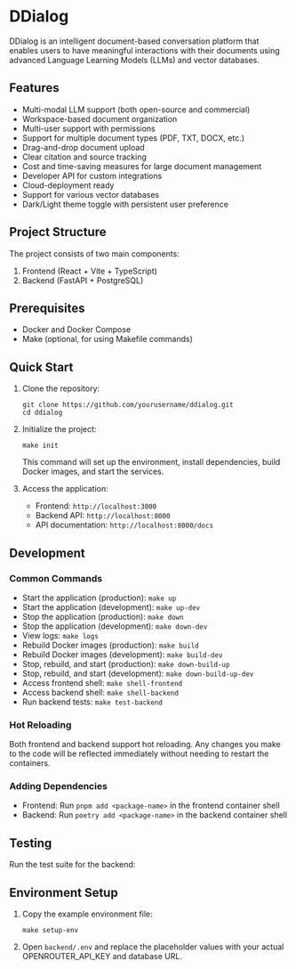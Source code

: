 # DDialog

DDialog is an intelligent document-based conversation platform that enables users to have meaningful interactions with their documents using advanced Language Learning Models (LLMs) and vector databases.

## Features

- Multi-modal LLM support (both open-source and commercial)
- Workspace-based document organization
- Multi-user support with permissions
- Support for multiple document types (PDF, TXT, DOCX, etc.)
- Drag-and-drop document upload
- Clear citation and source tracking
- Cost and time-saving measures for large document management
- Developer API for custom integrations
- Cloud-deployment ready
- Support for various vector databases
- Dark/Light theme toggle with persistent user preference

## Project Structure

The project consists of two main components:

1. Frontend (React + Vite + TypeScript)
2. Backend (FastAPI + PostgreSQL)

## Prerequisites

- Docker and Docker Compose
- Make (optional, for using Makefile commands)

## Quick Start

1. Clone the repository:
   ```
   git clone https://github.com/yourusername/ddialog.git
   cd ddialog
   ```

2. Initialize the project:
   ```
   make init
   ```
   This command will set up the environment, install dependencies, build Docker images, and start the services.

3. Access the application:
   - Frontend: `http://localhost:3000`
   - Backend API: `http://localhost:8000`
   - API documentation: `http://localhost:8000/docs`

## Development

### Common Commands

- Start the application (production): `make up`
- Start the application (development): `make up-dev`
- Stop the application (production): `make down`
- Stop the application (development): `make down-dev`
- View logs: `make logs`
- Rebuild Docker images (production): `make build`
- Rebuild Docker images (development): `make build-dev`
- Stop, rebuild, and start (production): `make down-build-up`
- Stop, rebuild, and start (development): `make down-build-up-dev`
- Access frontend shell: `make shell-frontend`
- Access backend shell: `make shell-backend`
- Run backend tests: `make test-backend`

### Hot Reloading

Both frontend and backend support hot reloading. Any changes you make to the code will be reflected immediately without needing to restart the containers.

### Adding Dependencies

- Frontend: Run `pnpm add <package-name>` in the frontend container shell
- Backend: Run `poetry add <package-name>` in the backend container shell

## Testing

Run the test suite for the backend:

## Environment Setup

1. Copy the example environment file:
   ```
   make setup-env
   ```
2. Open `backend/.env` and replace the placeholder values with your actual OPENROUTER_API_KEY and database URL.